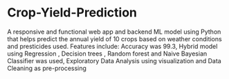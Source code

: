 # Crop-Yield-Prediction
A responsive and functional web app and backend ML model using Python that helps predict the annual yield of 10 crops based on weather conditions and presticides used.
Features include: Accuracy was 99.3, Hybrid model using Regression , Decision trees , Random forest and Naive Bayesian Classifier was used, Exploratory Data Analysis using visualization and Data Cleaning as pre-processing
